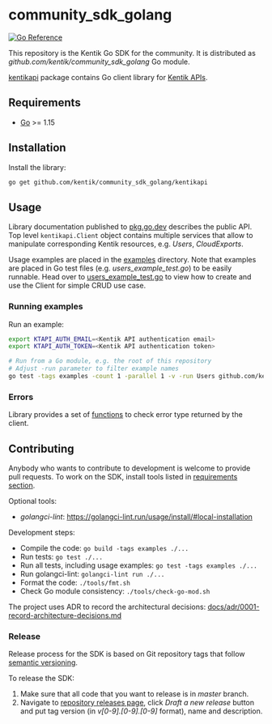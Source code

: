 # community_sdk_golang

[![Go Reference](https://pkg.go.dev/badge/github.com/kentik/community_sdk_golang.svg)](https://pkg.go.dev/github.com/kentik/community_sdk_golang)

This repository is the Kentik Go SDK for the community. It is distributed as _github.com/kentik/community_sdk_golang_ Go module.

[kentikapi](kentikapi) package contains Go client library for [Kentik APIs](https://kb.kentik.com/v0/Ab09.htm).

## Requirements

- [Go](https://golang.org/doc/install) >= 1.15

## Installation

Install the library:

```bash
go get github.com/kentik/community_sdk_golang/kentikapi
```

## Usage

Library documentation published to [pkg.go.dev](https://pkg.go.dev/github.com/kentik/community_sdk_golang) describes the public API. Top level `kentikapi.Client` object contains multiple services that allow to manipulate corresponding Kentik resources, e.g. _Users_, _CloudExports_.

Usage examples are placed in the [examples](./examples) directory. Note that examples are placed in Go test files (e.g. _users_example_test.go_) to be easily runnable. Head over to [users_example_test.go](./examples/users_example_test.go) to view how to create and use the Client for simple CRUD use case.

### Running examples

Run an example:

```bash
export KTAPI_AUTH_EMAIL=<Kentik API authentication email>
export KTAPI_AUTH_TOKEN=<Kentik API authentication token>

# Run from a Go module, e.g. the root of this repository
# Adjust -run parameter to filter example names
go test -tags examples -count 1 -parallel 1 -v -run Users github.com/kentik/community_sdk_golang/examples
```

### Errors

Library provides a set of [functions](./kentikapi/errors.go) to check error type returned by the client.

## Contributing

Anybody who wants to contribute to development is welcome to provide pull requests. To work on the SDK, install tools listed in [requirements section](#requirements).

Optional tools:
- _golangci-lint_: <https://golangci-lint.run/usage/install/#local-installation>

Development steps:
- Compile the code: `go build -tags examples ./...`
- Run tests: `go test ./...`
- Run all tests, including usage examples: `go test -tags examples ./...`
- Run golangci-lint: `golangci-lint run ./...`
- Format the code: `./tools/fmt.sh`
- Check Go module consistency: `./tools/check-go-mod.sh`

The project uses ADR to record the architectural decisions: [docs/adr/0001-record-architecture-decisions.md](docs/adr/0001-record-architecture-decisions.md)

### Release

Release process for the SDK is based on Git repository tags that follow [semantic versioning](https://semver.org/).

To release the SDK:
1. Make sure that all code that you want to release is in _master_ branch.
1. Navigate to [repository releases page](https://github.com/kentik/community_sdk_golang/releases), click _Draft a new release_ button and put tag version (in _v\[0-9].\[0-9].\[0-9]_ format), name and description.
